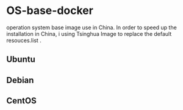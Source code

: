 # OS-base-docker
operation system base image use in China. In order to  speed up the installation  in China, i using Tsinghua Image to  replace the default resouces.list .


## Ubuntu

## Debian

## CentOS


